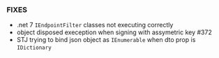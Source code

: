 ### FIXES
- .net 7 `IEndpointFilter` classes not executing correctly
- object disposed exeception when signing with assymetric key #372
- STJ trying to bind json object as `IEnumerable` when dto prop is `IDictionary`